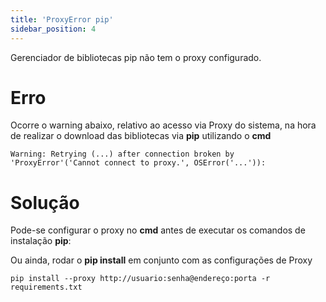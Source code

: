 ```yaml
---
title: 'ProxyError pip'
sidebar_position: 4
---
```


Gerenciador de bibliotecas pip não tem o proxy configurado.

# Erro
Ocorre o warning abaixo, relativo ao acesso via Proxy do sistema, na hora de realizar o download das bibliotecas via **pip** utilizando o **cmd**
```
Warning: Retrying (...) after connection broken by 'ProxyError'('Cannot connect to proxy.', OSError('...')):
```

# Solução
Pode-se configurar o proxy no **cmd** antes de executar os comandos de instalação **pip**:

Ou ainda, rodar o **pip install** em conjunto com as configurações de Proxy
```
pip install --proxy http://usuario:senha@endereço:porta -r requirements.txt